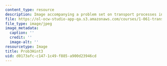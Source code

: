 ```yaml
---
content_type: resource
description: Image accompanying a problem set on transport processes in the environment.
file: https://ol-ocw-studio-app-qa.s3.amazonaws.com/courses/1-061-transport-processes-in-the-environment-fall-2008/d0173afcc1471c49f885a900d23946cd_Prob3Hint3.jpg
file_type: image/jpeg
image_metadata:
  caption: ''
  credit: ''
  image-alt: ''
resourcetype: Image
title: Prob3Hint3
uid: d0173afc-c147-1c49-f885-a900d23946cd
---
```

